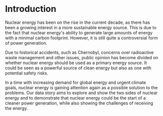 # Introduction

Nuclear energy has been on the rise in the current decade, as there has been a growing interest in a more sustainable energy source. This is due to the fact that nuclear energy's ability to generate large amounts of energy with a minimal carbon footprint. However, it is still quite a controversial form of power generation.

Due to historical accidents, such as Chernobyl, concerns over radioactive waste management and other issues, public opinion has become divided on whether nuclear energy should be used as a primary energy source. It could be seen as a powerful source of clean energy but also as one with potential safety risks.

In a time with increasing demand for global energy and urgent climate goals, nuclear energy is gaining attention again as a possible solution to the problems. Our data story aims to explore and show the two sides of nuclear energy and to demonstrate that nuclear energy could be the start of a cleaner power 
generation, while also showing the challenges of receiving the energy.